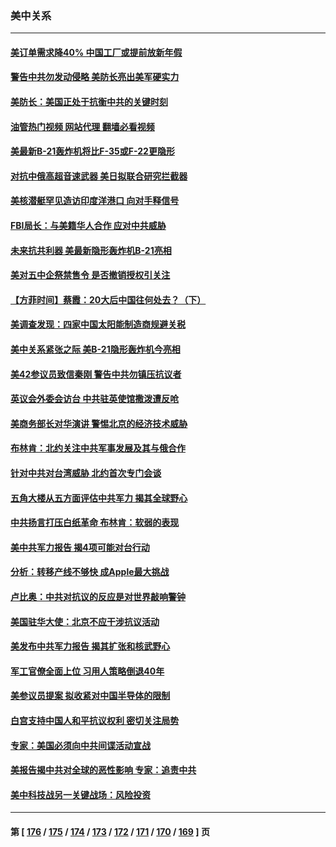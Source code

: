 ### 美中关系
---
#### [美订单需求降40% 中国工厂或提前放新年假](../../pages/nf1412576/n13878498.md?12051645) 
#### [警告中共勿发动侵略 美防长亮出美军硬实力](../../pages/nf1412576/n13878438.md?12051645) 
#### [美防长：美国正处于抗衡中共的关键时刻](../../pages/nf1412576/n13878381.md?12051645) 
#### [油管热门视频 网站代理 翻墙必看视频](http://138.2.39.72:81/youtube.html?epic-marker?12051645)
#### [美最新B-21轰炸机将比F-35或F-22更隐形](../../pages/nf1412576/n13878027.md?12051645) 
#### [对抗中俄高超音速武器 美日拟联合研究拦截器](../../pages/nf1412576/n13878095.md?12051645) 
#### [美核潜艇罕见造访印度洋港口 向对手释信号](../../pages/nf1412576/n13878029.md?12051645) 
#### [FBI局长：与美籍华人合作 应对中共威胁](../../pages/nf1412576/n13877934.md?12051645) 
#### [未来抗共利器 美最新隐形轰炸机B-21亮相](../../pages/nf1412576/n13877758.md?12051645) 
#### [美对五中企祭禁售令 是否撤销授权引关注](../../pages/nf1412576/n13877620.md?12051645) 
#### [【方菲时间】蔡霞：20大后中国往何处去？（下）](../../pages/nf1412576/n13877445.md?12051645) 
#### [美调查发现：四家中国太阳能制造商规避关税](../../pages/nf1412576/n13877642.md?12051645) 
#### [美中关系紧张之际 美B-21隐形轰炸机今亮相](../../pages/nf1412576/n13877576.md?12051645) 
#### [美42参议员致信秦刚 警告中共勿镇压抗议者](../../pages/nf1412576/n13877070.md?12051645) 
#### [英议会外委会访台 中共驻英使馆撒泼遭反呛](../../pages/nf1412576/n13876914.md?12051645) 
#### [美商务部长对华演讲 警惕北京的经济技术威胁](../../pages/nf1412576/n13876310.md?12051645) 
#### [布林肯：北约关注中共军事发展及其与俄合作](../../pages/nf1412576/n13876389.md?12051645) 
#### [针对中共对台湾威胁 北约首次专门会谈](../../pages/nf1412576/n13876423.md?12051645) 
#### [五角大楼从五方面评估中共军力 揭其全球野心](../../pages/nf1412576/n13876394.md?12051645) 
#### [中共扬言打压白纸革命 布林肯：软弱的表现](../../pages/nf1412576/n13876302.md?12051645) 
#### [美中共军力报告 揭4项可能对台行动](../../pages/nf1412576/n13876121.md?12051645) 
#### [分析：转移产线不够快 成Apple最大挑战](../../pages/nf1412576/n13876000.md?12051645) 
#### [卢比奥：中共对抗议的反应是对世界敲响警钟](../../pages/nf1412576/n13875828.md?12051645) 
#### [美国驻华大使：北京不应干涉抗议活动](../../pages/nf1412576/n13875595.md?12051645) 
#### [美发布中共军力报告 揭其扩张和核武野心](../../pages/nf1412576/n13875585.md?12051645) 
#### [军工官僚全面上位 习用人策略倒退40年](../../pages/nf1412576/n13875068.md?12051645) 
#### [美参议员提案 拟收紧对中国半导体的限制](../../pages/nf1412576/n13875246.md?12051645) 
#### [白宫支持中国人和平抗议权利 密切关注局势](../../pages/nf1412576/n13874890.md?12051645) 
#### [专家：美国必须向中共间谍活动宣战](../../pages/nf1412576/n13874542.md?12051645) 
#### [美报告揭中共对全球的恶性影响 专家：追责中共](../../pages/nf1412576/n13873786.md?12051645) 
#### [美中科技战另一关键战场：风险投资](../../pages/nf1412576/n13873321.md?12051645) 

---
#### 第 [ [176](./176.md?12051645) / [175](./175.md?12051645) / [174](./174.md?12051645) / [173](./173.md?12051645) / [172](./172.md?12051645) / [171](./171.md?12051645) / [170](./170.md?12051645) / [169](./169.md?12051645) ] 页
